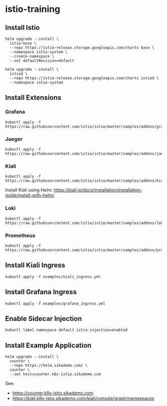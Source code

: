 # istio-training

## Install Istio

```
helm upgrade --install \
  istio-base \
  --repo https://istio-release.storage.googleapis.com/charts base \
  --namespace istio-system \
  --create-namespace \
  --set defaultRevision=default
```

```
helm upgrade --install \
  istiod \
  --repo https://istio-release.storage.googleapis.com/charts istiod \
  --namespace istio-system
```

## Install Extensions

### Grafana

```
kubectl apply -f https://raw.githubusercontent.com/istio/istio/master/samples/addons/grafana.yaml
```

### Jaeger

```
kubectl apply -f https://raw.githubusercontent.com/istio/istio/master/samples/addons/jaeger.yaml
```

### Kiali

```
kubectl apply -f https://raw.githubusercontent.com/istio/istio/master/samples/addons/kiali.yaml
```

Install Kiali using Helm: https://kiali.io/docs/installation/installation-guide/install-with-helm/

### Loki

```
kubectl apply -f https://raw.githubusercontent.com/istio/istio/master/samples/addons/loki.yaml
```

### Prometheus

```
kubectl apply -f https://raw.githubusercontent.com/istio/istio/master/samples/addons/prometheus.yaml
```

## Install Kiali Ingress

```
kubectl apply -f examples/kiali_ingress.yml
```

## Install Grafana Ingress

```
kubectl apply -f examples/grafana_ingress.yml
```

## Enable Sidecar Injection

```
kubectl label namespace default istio-injection=enabled
```

## Install Example Application

```
helm upgrade --install \
  counter \
  --repo https://helm.sikademo.com/ \
  counter \
  --set host=counter.k8s-istio.sikademo.com
```

See:
  - https://counter.k8s-istio.sikademo.com
  - https://kiali.k8s-istio.sikademo.com/kiali/console/graph/namespaces

